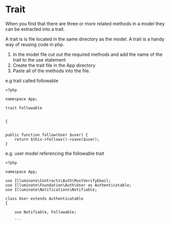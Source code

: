 Trait
======

When you find that there are three or more related methods in a model they can be extracted into a trait.

A trait is is file located in the same directory as the model.  A trait is a handy way of reusing code in php.

1. In the model file cut out the required methods and add the name of the trait to the use statement
2. Create the trait file in the App directory 
3. Paste all of the methods into the file.

e.g trait called followable
```
<?php

namespace App;

trait Followable


{


public function follow(User $user) {
    return $this->follows()->save($user);
}
```
e.g. user model referencing the followable trait
```
<?php

namespace App;

use Illuminate\Contracts\Auth\MustVerifyEmail;
use Illuminate\Foundation\Auth\User as Authenticatable;
use Illuminate\Notifications\Notifiable;

class User extends Authenticatable
{
 
    use Notifiable, Followable;
    
    ```

